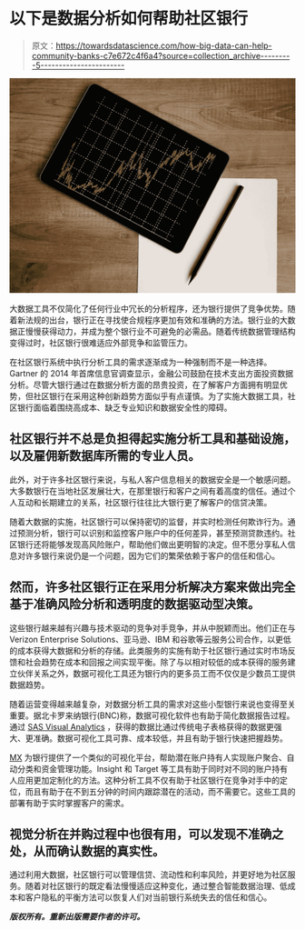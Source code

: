 # 以下是数据分析如何帮助社区银行

> 原文：<https://towardsdatascience.com/how-big-data-can-help-community-banks-c7e672c4f6a4?source=collection_archive---------5----------------------->

![](img/46c5d24429c0f3290807d12574a3b4e1.png)

大数据工具不仅简化了任何行业中冗长的分析程序，还为银行提供了竞争优势。随着新法规的出台，银行正在寻找使合规程序更加有效和准确的方法。银行业的大数据正慢慢获得动力，并成为整个银行业不可避免的必需品。随着传统数据管理结构变得过时，社区银行很难适应外部竞争和监管压力。

在社区银行系统中执行分析工具的需求逐渐成为一种强制而不是一种选择。Gartner 的 2014 年首席信息官调查显示，金融公司鼓励在技术支出方面投资数据分析。尽管大银行通过在数据分析方面的昂贵投资，在了解客户方面拥有明显优势，但社区银行在采用这种创新趋势方面似乎有点谨慎。为了实施大数据工具，社区银行面临着围绕高成本、缺乏专业知识和数据安全性的障碍。

## 社区银行并不总是负担得起实施分析工具和基础设施，以及雇佣新数据库所需的专业人员。

此外，对于许多社区银行来说，与私人客户信息相关的数据安全是一个敏感问题。大多数银行在当地社区发展壮大，在那里银行和客户之间有着高度的信任。通过个人互动和长期建立的关系，社区银行往往比大银行更了解客户的信贷决策。

随着大数据的实施，社区银行可以保持密切的监督，并实时检测任何欺诈行为。通过预测分析，银行可以识别和监控客户账户中的任何差异，甚至预测贷款违约。社区银行还将能够发现高风险账户，帮助他们做出更明智的决定。但不愿分享私人信息对许多银行来说仍是一个问题，因为它们的繁荣依赖于客户的信任和信心。

## 然而，许多社区银行正在采用分析解决方案来做出完全基于准确风险分析和透明度的数据驱动型决策。

这些银行越来越有兴趣与技术驱动的竞争对手竞争，并从中脱颖而出。他们正在与 Verizon Enterprise Solutions、亚马逊、IBM 和谷歌等云服务公司合作，以更低的成本获得大数据和分析的存储。此类服务的实施有助于社区银行通过实时市场反馈和社会趋势在成本和回报之间实现平衡。除了与以相对较低的成本获得的服务建立伙伴关系之外，数据可视化工具还为银行内的更多员工而不仅仅是少数员工提供数据趋势。

随着运营变得越来越复杂，对数据分析工具的需求对这些小型银行来说也变得至关重要。据北卡罗来纳银行(BNC)称，数据可视化软件也有助于简化数据报告过程。通过 [SAS Visual Analytics](https://www.sas.com/en_us/software/business-intelligence/visual-analytics.html) ，获得的数据比通过传统电子表格获得的数据更强大、更准确。数据可视化工具可靠、成本较低，并且有助于银行快速把握趋势。

[MX](http://www.mx.com/company/) 为银行提供了一个类似的可视化平台，帮助潜在账户持有人实现账户聚合、自动分类和资金管理功能。Insight 和 Target 等工具有助于同时对不同的账户持有人应用更加定制化的方法。这种分析工具不仅有助于社区银行在竞争对手中的定位，而且有助于在不到五分钟的时间内跟踪潜在的活动，而不需要它。这些工具的部署有助于实时掌握客户的需求。

## 视觉分析在并购过程中也很有用，可以发现不准确之处，从而确认数据的真实性。

通过利用大数据，社区银行可以管理信贷、流动性和利率风险，并更好地为社区服务。随着对社区银行的既定看法慢慢适应这种变化，通过整合智能数据治理、低成本和客户隐私的平衡方法可以恢复人们对当前银行系统失去的信任和信心。

***版权所有。重新出版需要作者的许可。***
